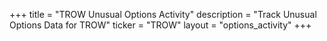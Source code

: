 +++
title = "TROW Unusual Options Activity"
description = "Track Unusual Options Data for TROW"
ticker = "TROW"
layout = "options_activity"
+++

